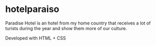 # hotelparaiso
Paradise Hotel is an hotel from my home country that receives a lot of turists during the year and show them more of our culture.

Developed with HTML + CSS
